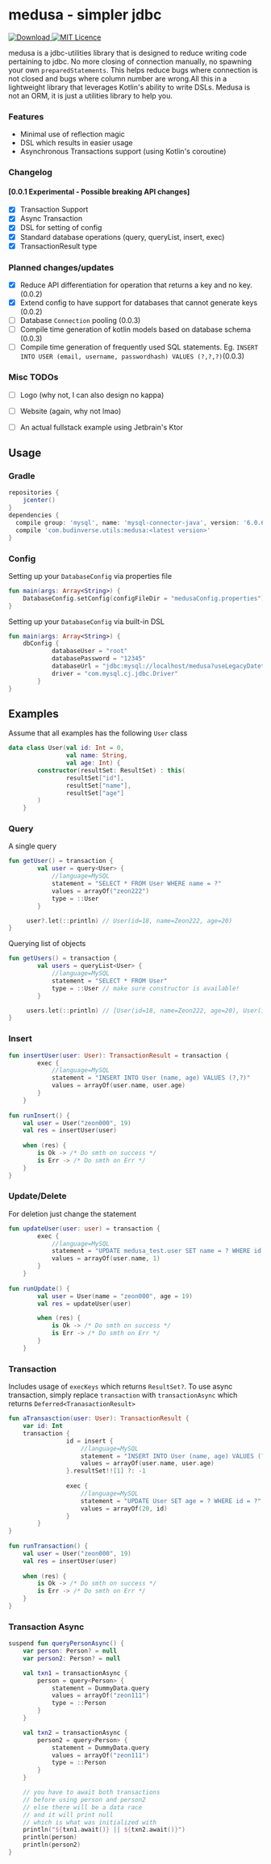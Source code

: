 # medusa - simpler jdbc
 [ ![Download](https://api.bintray.com/packages/budinverse/utils/medusa/images/download.svg) ](https://bintray.com/budinverse/utils/medusa/_latestVersion)
 [![MIT Licence](https://badges.frapsoft.com/os/mit/mit.svg?v=103)](https://opensource.org/licenses/mit-license.php)
 
medusa is a jdbc-utilities library that is designed to reduce writing code pertaining to jdbc.
No more closing of connection manually, no spawning your own `preparedStatements`. 
This helps reduce bugs where connection is not closed and bugs where column number 
are wrong.All this in a lightweight library that leverages Kotlin's ability to write DSLs.
Medusa is not an ORM, it is just a utilities library to help you.

### Features
- Minimal use of reflection magic
- DSL which results in easier usage
- Asynchronous Transactions support (using Kotlin's coroutine)

### Changelog
#### [0.0.1 Experimental - Possible breaking API changes] 
- [x] Transaction Support
- [x] Async Transaction
- [x] DSL for setting of config
- [x] Standard database operations (query, queryList, insert, exec)
- [x] TransactionResult type
 
### Planned changes/updates
- [x] Reduce API differentiation for operation that returns a key and no key. (0.0.2)
- [x] Extend config to have support for databases that cannot generate keys (0.0.2)
- [ ] Database `Connection` pooling (0.0.3)
- [ ] Compile time generation of kotlin models based on database schema (0.0.3)
- [ ] Compile time generation of frequently used SQL statements. Eg. `INSERT INTO USER (email, username, passwordhash) VALUES (?,?,?)`(0.0.3)

### Misc TODOs
- [ ] Logo (why not, I can also design no kappa)
- [ ] Website (again, why not lmao)
- [ ] An actual fullstack example using Jetbrain's Ktor


## Usage
### Gradle
```groovy
repositories {
    jcenter()
}
dependencies {
  compile group: 'mysql', name: 'mysql-connector-java', version: '6.0.6' //depends on the driver you need
  compile 'com.budinverse.utils:medusa:<latest version>'
}
```
### Config
Setting up your `DatabaseConfig` via properties file
```kotlin
fun main(args: Array<String>) {
    DatabaseConfig.setConfig(configFileDir = "medusaConfig.properties")
}
```

Setting up your `DatabaseConfig` via built-in DSL
```kotlin
fun main(args: Array<String>) {
    dbConfig {
            databaseUser = "root"
            databasePassword = "12345"
            databaseUrl = "jdbc:mysql://localhost/medusa?useLegacyDatetimeCode=false&serverTimezone=UTC"
            driver = "com.mysql.cj.jdbc.Driver"
        }
}
```
## Examples
Assume that all examples has the following `User` class
```kotlin
data class User(val id: Int = 0,
                val name: String,
                val age: Int) {
        constructor(resultSet: ResultSet) : this(
                resultSet["id"],
                resultSet["name"],
                resultSet["age"]
        )
    }
```

### Query
A single query
```kotlin
fun getUser() = transaction {
        val user = query<User> {
            //language=MySQL
            statement = "SELECT * FROM User WHERE name = ?"
            values = arrayOf("zeon222")
            type = ::User
        }

     user?.let(::println) // User(id=18, name=Zeon222, age=20)
}
```
Querying list of objects
```kotlin
fun getUsers() = transaction {
        val users = queryList<User> {
            //language=MySQL
            statement = "SELECT * FROM User"
            type = ::User // make sure constructor is available!
        }

     users.let(::println) // [User(id=18, name=Zeon222, age=20), User(id=20, name=Zeon333, age=19)]
}
```

### Insert
```kotlin
fun insertUser(user: User): TransactionResult = transaction {
        exec {
            //language=MySQL
            statement = "INSERT INTO User (name, age) VALUES (?,?)"
            values = arrayOf(user.name, user.age)
        }
    }
    
fun runInsert() {
    val user = User("zeon000", 19)
    val res = insertUser(user)
    
    when (res) {
        is Ok -> /* Do smth on success */
        is Err -> /* Do smth on Err */
    }
}    
```

### Update/Delete
For deletion just change the statement
```kotlin
fun updateUser(user: user) = transaction {
        exec {
            //language=MySQL
            statement = "UPDATE medusa_test.user SET name = ? WHERE id = ?"
            values = arrayOf(user.name, 1)
        }
    }
    
fun runUpdate() {
        val user = User(name = "zeon000", age = 19)
        val res = updateUser(user)

        when (res) {
            is Ok -> /* Do smth on success */
            is Err -> /* Do smth on Err */
        }
    }
```

### Transaction
Includes usage of `execKeys` which returns `ResultSet?`. To use async transaction, simply replace `transaction` with 
`transactionAsync` which returns `Deferred<TranasactionResult>`
```kotlin
fun aTransasction(user: User): TransactionResult {
    var id: Int
    transaction {
                id = insert {
                    //language=MySQL
                    statement = "INSERT INTO User (name, age) VALUES (?,?)"
                    values = arrayOf(user.name, user.age)
                }.resultSet!![1] ?: -1
    
                exec {
                    //language=MySQL
                    statement = "UPDATE User SET age = ? WHERE id = ?"
                    values = arrayOf(20, id)
                }
        }
}
    
fun runTransaction() {
    val user = User("zeon000", 19)
    val res = insertUser(user)
    
    when (res) {
        is Ok -> /* Do smth on success */
        is Err -> /* Do smth on Err */
    }
}    
```
### Transaction Async
```kotlin
suspend fun queryPersonAsync() {
    var person: Person? = null
    var person2: Person? = null

    val txn1 = transactionAsync {
        person = query<Person> {
            statement = DummyData.query
            values = arrayOf("zeon111")
            type = ::Person
        }
    }

    val txn2 = transactionAsync {
        person2 = query<Person> {
            statement = DummyData.query
            values = arrayOf("zeon111")
            type = ::Person
        }
    }

    // you have to await both transactions
    // before using person and person2
    // else there will be a data race
    // and it will print null
    // which is what was initialized with
    println("${txn1.await()} || ${txn2.await()}")
    println(person)
    println(person2)
}
```



